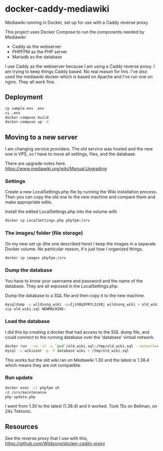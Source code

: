 # docker-caddy-mediawiki

Mediawiki running in Docker, set up for use with a Caddy reverse proxy.

This project uses Docker Compose to run the components needed by Mediawiki:

* Caddy as the webserver
* PHPFPM as the PHP server
* Mariadb as the database

I use Caddy as the webserver because I am using a Caddy reverse proxy.
I am trying to keep things Caddy based. No real reason for this. I've also used
the mediawiki docker which is based on Apache and I've run one on nginx.
They all work fine.

## Deployment

```bash
cp sample.env .env
vi .env
docker-compose build
docker-compose up -d
```

## Moving to a new server

I am changing service providers. The old service was hosted and the new one is VPS,
so I have to move all settings, files, and the database.

There are upgrade notes here.
https://www.mediawiki.org/wiki/Manual:Upgrading

### Settings

Create a new LocalSettings.php file by running the Wiki installation process.
Then you can copy the old one to the new machine and compare them and make appropriate edits.

Install the edited LocalSettings.php into the volume with

```bash
docker cp LocalSettings.php phpfpm:/srv
```

### The images/ folder (file storage)

On my new set up (the one described here) I keep the images
in a separate Docker volume. No particular reason, it's just how I organized things.

```bash
docker cp images phpfpm:/srv
```

### Dump the database

You have to know your username and password and the name of the database. They are all exposed in the LocalSettings.php.

Dump the database to a SQL file and then copy it to the new machine.

```bash
mysqldump -u wildsong_wiki -p=IjihBq5FRYL3zX8j wildsong_wiki > old_wiki.sql
scp old_wiki.sql NEWMACHINE:
```

### Load the database

I did this by creating a docker that had access to the SQL dump file, and could
connect to the running database over the 'database' virtual network.

```bash
docker run --rm -it -v `pwd`/old_wiki.sql:/tmp/old_wiki.sql --network=database mariadb:latest bash
mysql -u wikiuser -p -h database wiki < /tmp/old_wiki.sql 
```

This works but the old wiki ran on Mediawiki 1.30 and the latest is 1.38.4
which means they are not compatible. 

### Run update

```bash
docker exec -it phpfpm sh
cd /srv/maintenance
php update.php
```

I went from 1.30 to the latest (1.38.4) and it worked. Took 15s on Bellman, on 24s Tektonic.

## Resources

See the reverse proxy that I use with this,
https://github.com/Wildsong/docker-caddy-proxy

